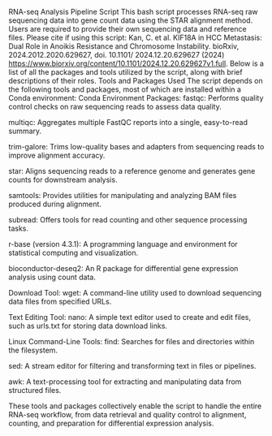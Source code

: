 RNA-seq Analysis Pipeline Script
This bash script processes RNA-seq raw sequencing data into gene count data using the STAR alignment method. 
Users are required to provide their own sequencing data and reference files. Please cite if using this script:
Kan, C. et al. KIF18A in HCC Metastasis: Dual Role in Anoikis Resistance and Chromosome Instability. bioRxiv, 2024.2012.2020.629627, doi. 10.1101/ 2024.12.20.629627 (2024) https://www.biorxiv.org/content/10.1101/2024.12.20.629627v1.full.
Below is a list of all the packages and tools utilized by the script, along with brief descriptions of their roles.
Tools and Packages Used
The script depends on the following tools and packages, most of which are installed within a Conda environment:
Conda Environment Packages:
fastqc: Performs quality control checks on raw sequencing reads to assess data quality.

multiqc: Aggregates multiple FastQC reports into a single, easy-to-read summary.

trim-galore: Trims low-quality bases and adapters from sequencing reads to improve alignment accuracy.

star: Aligns sequencing reads to a reference genome and generates gene counts for downstream analysis.

samtools: Provides utilities for manipulating and analyzing BAM files produced during alignment.

subread: Offers tools for read counting and other sequence processing tasks.

r-base (version 4.3.1): A programming language and environment for statistical computing and visualization.

bioconductor-deseq2: An R package for differential gene expression analysis using count data.

Download Tool:
wget: A command-line utility used to download sequencing data files from specified URLs.

Text Editing Tool:
nano: A simple text editor used to create and edit files, such as urls.txt for storing data download links.

Linux Command-Line Tools:
find: Searches for files and directories within the filesystem.

sed: A stream editor for filtering and transforming text in files or pipelines.

awk: A text-processing tool for extracting and manipulating data from structured files.

These tools and packages collectively enable the script to handle the entire RNA-seq workflow, from data retrieval and quality control to alignment, counting, and preparation for differential expression analysis.

